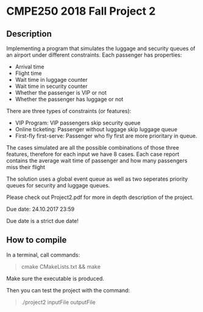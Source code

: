# CMPE250 2018 Fall Project 2


## Description
Implementing a program that simulates the luggage and security queues of an airport under different constraints.
Each passenger has properties:
 - Arrival time
 - Flight time
 - Wait time in luggage counter
 - Wait time in security counter
 - Whether the passenger is VIP or not
 - Whether the passenger has luggage or not

There are three types of constraints (or features):
 - VIP Program: VIP passengers skip security queue
 - Online ticketing: Passenger without luggage skip luggage queue
 - First-fly first-serve: Passenger who fly first are more prioritary in queue.

The cases simulated are all the possible combinations of those three features, therefore for each input we have 8 cases.
Each case report contains the average wait time of passenger and how many passengers miss their flight

The solution uses a global event queue as well as two seperates priority queues for security and luggage queues.

Please check out Project2.pdf for more in depth description of the project.

Due date: 24.10.2017 23:59

Due date is a strict due date!


## How to compile
In a terminal, call commands:

>cmake CMakeLists.txt && make

Make sure the executable is produced.

Then you can test the project with the command:

>./project2 inputFile outputFile
